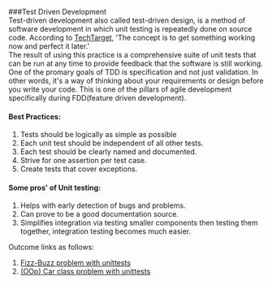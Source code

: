 

###Test Driven Development  
Test-driven development also called test-driven design, is a method of software development in which unit testing is repeatedly done on source code. According to [TechTarget](http://searchsoftwarequality.techtarget.com/definition/test-driven-development), 'The concept is to get something working now and perfect it later.'  
The result of using this practice is a comprehensive suite of unit tests that can be run at any time to provide feedback that the software is still working.  
One of the promary goals of TDD is specification and not just validation. In other words, it's a way of thinking about your requirements or design before you write your code. This is one of the pillars of agile development specifically during FDD(feature driven development).  

#### Best Practices:  
1. Tests should be logically as simple as possible  
2. Each unit test should be independent of all other tests.
3. Each test should be clearly named and documented.  
4. Strive for one assertion per test case.  
5. Create tests that cover exceptions.  

#### Some pros' of Unit testing:  
1. Helps with early detection of bugs and problems.  
2. Can prove to be a good documentation source.  
3. Simplifies integration via testing smaller components then testing them together, integration testing becomes much easier.  

Outcome links as follows:  
1. [Fizz-Buzz problem with unittests](https://github.com/josephmuli/TDD/tree/master/Problems/fizz)  
2. [(OOp) Car class problem with unittests](https://github.com/josephmuli/TDD/tree/master/Problems/car)  